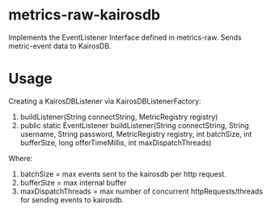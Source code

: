 # metrics-raw-kairosdb
Implements the EventListener Interface defined in metrics-raw.  Sends metric-event data to KairosDB.

# Usage

Creating a KairosDBListener via KairosDBListenerFactory:
1.  buildListener(String connectString, MetricRegistry registry)
2. public static EventListener buildListener(String connectString,
                                             String username,
                                             String password,
                                             MetricRegistry registry,
                                             int batchSize,
                                             int bufferSize,
                                             long offerTimeMillis,
                                             int maxDispatchThreads)

Where:
 1. batchSize = max events sent to the kairosdb per http request.
 2. bufferSize = max internal buffer
 3. maxDispatchThreads = max number of concurrent httpRequests/threads for sending events to kairosdb.



